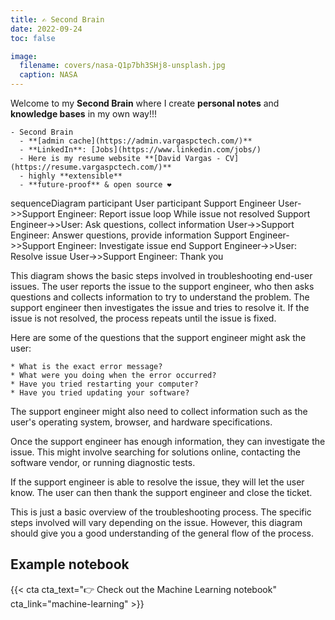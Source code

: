 ```yaml
---
title: ✍️ Second Brain
date: 2022-09-24
toc: false

image:
  filename: covers/nasa-Q1p7bh3SHj8-unsplash.jpg
  caption: NASA
---
```


Welcome to my **Second Brain** where I create **personal notes** and **knowledge bases** in my own way!!!
```markmap {height="500px"}
- Second Brain
  - **[admin cache](https://admin.vargaspctech.com/)**
  - **LinkedIn**: [Jobs](https://www.linkedin.com/jobs/)
  - Here is my resume website **[David Vargas - CV](https://resume.vargaspctech.com/)**
  - highly **extensible**
  - **future-proof** & open source ❤️
```

sequenceDiagram
    participant User
    participant Support Engineer
    User->>Support Engineer: Report issue
    loop While issue not resolved
        Support Engineer->>User: Ask questions, collect information
        User->>Support Engineer: Answer questions, provide information
        Support Engineer->>Support Engineer: Investigate issue
    end
    Support Engineer->>User: Resolve issue
    User->>Support Engineer: Thank you


This diagram shows the basic steps involved in troubleshooting end-user issues. The user reports the issue to the support engineer, who then asks questions and collects information to try to understand the problem. The support engineer then investigates the issue and tries to resolve it. If the issue is not resolved, the process repeats until the issue is fixed.

Here are some of the questions that the support engineer might ask the user:

    * What is the exact error message?
    * What were you doing when the error occurred?
    * Have you tried restarting your computer?
    * Have you tried updating your software?

The support engineer might also need to collect information such as the user's operating system, browser, and hardware specifications.

Once the support engineer has enough information, they can investigate the issue. This might involve searching for solutions online, contacting the software vendor, or running diagnostic tests.

If the support engineer is able to resolve the issue, they will let the user know. The user can then thank the support engineer and close the ticket.

This is just a basic overview of the troubleshooting process. The specific steps involved will vary depending on the issue. However, this diagram should give you a good understanding of the general flow of the process.
## Example notebook

{{< cta cta_text="👉 Check out the Machine Learning notebook" cta_link="machine-learning" >}}
